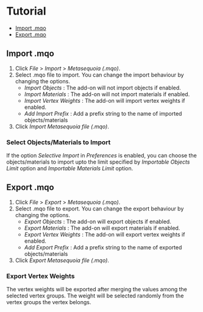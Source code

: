 # Tutorial

* [Import .mqo](#import-mqo)
* [Export .mqo](#export-mqo)

## Import .mqo

1. Click *File* > *Import* > *Metasequoia (.mqo)*.
2. Select .mqo file to import. You can change the import behaviour by
   changing the options.
   * *Import Objects* : The add-on will not import objects if enabled.
   * *Import Materials* : The add-on will not import materials if enabled.
   * *Import Vertex Weights* : The add-on will import vertex weights
     if enabled.
   * *Add Import Prefix* : Add a prefix string to the name of imported
     objects/materials
3. Click *Import Metasequoia file (.mqo)*.

### Select Objects/Materials to Import

If the option *Selective Import* in *Preferences* is enabled, you can choose
the objects/materials to import upto the limit specified by
*Importable Objects Limit* option and *Importable Materials Limit* option.

## Export .mqo

1. Click *File* > *Export* > *Metasequoia (.mqo)*.
2. Select .mqo file to export. You can change the export behaviour by
   changing the options.
   * *Export Objects* : The add-on will export objects if enabled.
   * *Export Materials* : The add-on will export materials if enabled.
   * *Export Vertex Weights* : The add-on will export vertex weights
     if enabled.
   * *Add Export Prefix* : Add a prefix string to the name of exported
     objects/materials
3. Click *Export Metasequoia file (.mqo)*.

### Export Vertex Weights

The vertex weights will be exported after merging the values among
the selected vertex groups.
The weight will be selected randomly from the vertex groups
the vertex belongs.
